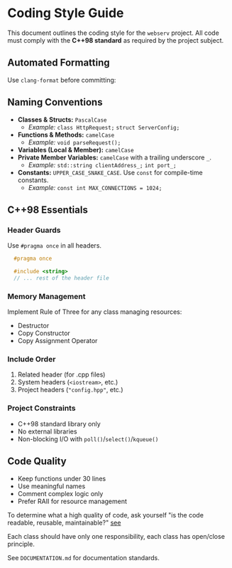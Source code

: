 # Coding Style Guide

This document outlines the coding style for the `webserv` project.
All code must comply with the **C++98 standard** as required by the project subject.

## Automated Formatting

Use `clang-format` before committing:

## Naming Conventions

- **Classes & Structs:** `PascalCase`
  - _Example:_ `class HttpRequest;` `struct ServerConfig;`
- **Functions & Methods:** `camelCase`
  - _Example:_ `void parseRequest();`
- **Variables (Local & Member):** `camelCase`
- **Private Member Variables:** `camelCase` with a trailing underscore `_`.
  - _Example:_ `std::string clientAddress_;` `int port_;`
- **Constants:** `UPPER_CASE_SNAKE_CASE`. Use `const` for compile-time
  constants.
  - _Example:_ `const int MAX_CONNECTIONS = 1024;`

## C++98 Essentials

### Header Guards

Use `#pragma once` in all headers.

```cpp
  #pragma once

  #include <string>
  // ... rest of the header file
```

### Memory Management  

Implement Rule of Three for any class managing resources:
- Destructor
- Copy Constructor
- Copy Assignment Operator

### Include Order

1. Related header (for .cpp files)
2. System headers (`<iostream>`, etc.)
3. Project headers (`"config.hpp"`, etc.)

### Project Constraints

- C++98 standard library only
- No external libraries
- Non-blocking I/O with `poll()`/`select()`/`kqueue()`

## Code Quality

- Keep functions under 30 lines
- Use meaningful names
- Comment complex logic only
- Prefer RAII for resource management

To determine what a high quality of code, ask yourself "is the code readable, reusable, maintainable?" [see](https://en.wikipedia.org/wiki/SOLID)

Each class should have only one responsibility, each class has open/close principle.

See `DOCUMENTATION.md` for documentation standards.